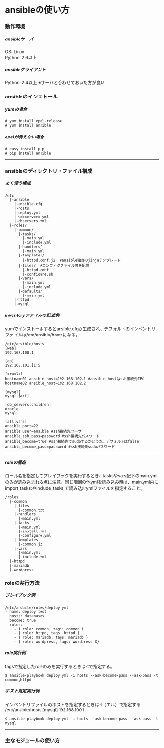 # ansibleの使い方

### 動作環境

##### ansibleサーバ
OS: Linux  
Python: 2.6以上

##### ansibleクライアント
Python: 2.4以上
※サーバと合わせておいた方が良い

### ansibleのインストール
##### yumの場合
```
# yum install epel-release
# yum install ansible
```

##### epelが使えない場合
```
# easy_install pip
# pip install ansible
```

---

### ansibleのディレクトリ・ファイル構成
##### よく使う構成

```
/etc  
  |-ansible  
    |-ansible.cfg  
    |-hosts            
    |-deploy.yml  
    |-webservers.yml  
    |-dbservers.yml  
  |-roles/  
    |-common/  
      |-tasks/  
        |-main.yml  
        |-include.yml  
      |-handlers/  
        |-main.yml  
      |-templates/  
        |-httpd.conf.j2  #ansible独自のjinjaテンプレート
      |-files/  #コンフィグファイル等を配置
        |-httpd.conf  
        |-configure.sh  
      |-vars/  
        |-main.yml  
        |-include.yml
      |-defaults/  
        |-main.yml  
    |-httpd
    |-mysql  
```   

##### inventoryファイルの記述例
yumでインストールするとansible.cfgが生成され、デフォルトのインベントリファイルは/etc/ansible/hostsになる。
```
/etc/ansible/hosts
[web]
192.168.100.1

[ap]
192.168.101.[1:5]

[oracle]
hostname01 ansible_host=192.168.102.1 #ansible_hostはssh接続先IPC
hostname02 ansible_host=192.168.102.2

[mysql]
mysql-[a:f]

[db_servers:children]
oracle
mysql

[all:vars]
ansible_port=22
ansible_user=ansible #ssh接続先ユーザ
ansible_ssh_pass=password #ssh接続先パスワード
ansible_become=true #ssh接続先でsudoするかどうか。デフォルトはfalse
ansible_become_pass=password #ssh接続先sudoパスワード
```

---

##### roleの構造
ロール名を指定してプレイブックを実行するとき、tasksやvars配下のmain.ymlのみが読み込まれる点に注意。同じ階層の他ymlを読み込み時は、main.yml内にimport_tasks:やinclude_tasks:で読み込むymlファイルを指定すること。

```
/roles
  |-common
    |-files
      |-common.txt  
    |-handlers
      |-main.yml  
    |-tasks
      |-main.yml
      |-install.yml
      |-configure.yml  
    |-templates
      |-common.j2
    |-vars
      |-main.yml
      |-include.yml
  |-httpd
  |-mariadb  
  |-wordpress
```  

### roleの実行方法
##### プレイブック例
```
/etc/ansbile/roles/deploy.yml
- name: deploy test
  hosts: databases
  become: true
  roles:
    - { role: common, tags: common }
    - { role: httpd, tags: httpd }
    - { role: mariadb, tags: mariadb }
    - { role: wordpress, tags: wordpress ß}
```

##### role実行例
tagsで指定したroleのみを実行するときは-tで指定する。

```
$ ansible-playbook deploy.yml -i hosts --ask-become-pass --ask-pass -t common,httpd
```

##### ホスト指定実行例
インベントリファイルのホストを指定するときは-l（エル）で指定する
/etc/ansible/hosts
[mysql]
192.168.100.1

```
$ ansible-playbook deploy.yml -i hosts --ask-become-pass --ask-pass -l mysql
```

---

### 主なモジュールの使い方

#####
```

```

#####
```

```
